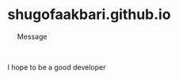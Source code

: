 # shugofaakbari.github.io
<html>
  <head>
    <tittle>Message</tittle>
    
    </head>
    <body>
    <p>I hope to be a good developer</p>
    </body>
    </html>
